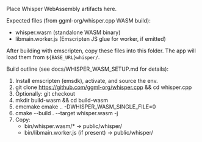 Place Whisper WebAssembly artifacts here.

Expected files (from ggml-org/whisper.cpp WASM build):
- whisper.wasm                (standalone WASM binary)
- libmain.worker.js           (Emscripten JS glue for worker, if emitted)

After building with emscripten, copy these files into this folder.
The app will load them from `${BASE_URL}whisper/`.

Build outline (see docs/WHISPER_WASM_SETUP.md for details):
1) Install emscripten (emsdk), activate, and source the env.
2) git clone https://github.com/ggml-org/whisper.cpp && cd whisper.cpp
3) Optionally: git checkout <known-good-commit>
4) mkdir build-wasm && cd build-wasm
5) emcmake cmake .. -DWHISPER_WASM_SINGLE_FILE=0
6) cmake --build . --target whisper.wasm -j
7) Copy:
   - bin/whisper.wasm/*  -> public/whisper/
   - bin/libmain.worker.js (if present) -> public/whisper/

